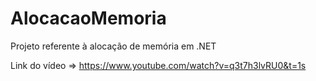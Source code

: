 # AlocacaoMemoria
Projeto referente à alocação de memória em .NET

Link do vídeo => https://www.youtube.com/watch?v=q3t7h3lvRU0&t=1s
